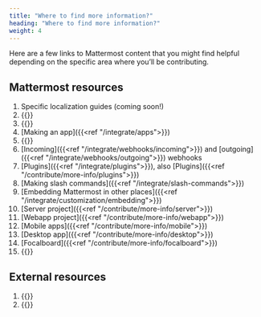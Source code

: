 ```yaml
---
title: "Where to find more information?"
heading: "Where to find more information?"
weight: 4
---
```


Here are a few links to Mattermost content that you might find helpful depending on the specific area where you’ll be contributing. 

## Mattermost resources

1. Specific localization guides (coming soon!)
2. {{<newtabref title="Mattermost contributor agreement" href="https://mattermost.com/mattermost-contributor-agreement/">}}
3. {{<newtabref title="Approved contributor list" href="https://docs.google.com/spreadsheets/d/1NTCeG-iL_VS9bFqtmHSfwETo5f-8MQ7oMDE5IUYJi_Y/pubhtml?gid=0&single=true">}}
4. [Making an app]({{<ref "/integrate/apps">}})
5. {{<newtabref title="The API" href="https://api.mattermost.com">}}
6. [Incoming]({{<ref "/integrate/webhooks/incoming">}}) and [outgoing]({{<ref "/integrate/webhooks/outgoing">}}) webhooks
7. [Plugins]({{<ref "/integrate/plugins">}}), also [Plugins]({{<ref "/contribute/more-info/plugins">}})
8. [Making slash commands]({{<ref "/integrate/slash-commands">}})
9. [Embedding Mattermost in other places]({{<ref "/integrate/customization/embedding">}})
10. [Server project]({{<ref "/contribute/more-info/server">}})
11. [Webapp project]({{<ref "/contribute/more-info/webapp">}})
12. [Mobile apps]({{<ref "/contribute/more-info/mobile">}})
13. [Desktop app]({{<ref "/contribute/more-info/desktop">}})
14. [Focalboard]({{<ref "/contribute/more-info/focalboard">}})
15. {{<newtabref title="Playbooks" href="https://github.com/mattermost/mattermost-plugin-playbooks">}}

## External resources

1. {{<newtabref title="How ICU syntax works" href="https://formatjs.io/docs/core-concepts/icu-syntax/">}}
2. {{<newtabref title="Use gender-neutral language in communications and in content" href="https://apastyle.apa.org/style-grammar-guidelines/grammar/singular-they">}}
